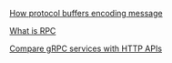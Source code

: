 
[How protocol buffers encoding message](https://developers.google.com/protocol-buffers/docs/encoding#varints)

[What is RPC](https://www.educative.io/edpresso/what-is-a-remote-procedure-call-rpc)

[Compare gRPC services with HTTP APIs](https://docs.microsoft.com/en-us/aspnet/core/grpc/comparison?view=aspnetcore-6.0)